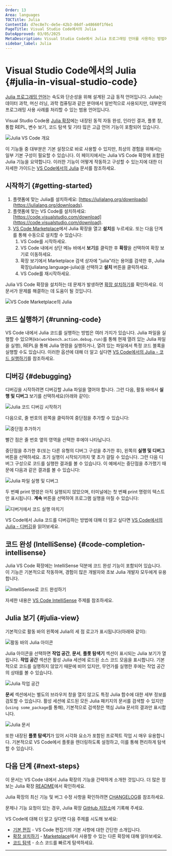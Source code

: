 ```yaml
---
Order: 13
Area: languages
TOCTitle: Julia
ContentId: d7ec8e7c-de5e-42b3-86df-a48660f1f6e1
PageTitle: Visual Studio Code에서의 Julia
DateApproved: 03/05/2025
MetaDescription: Visual Studio Code에서 Julia 프로그래밍 언어를 사용하는 방법에 대해 알아보세요.
sidebar_label: Julia
---
```

# Visual Studio Code에서의 Julia {#julia-in-visual-studio-code}

[Julia 프로그래밍 언어](https://julialang.org)는 속도와 단순성을 위해 설계된 고급 동적 언어입니다. Julia는 데이터 과학, 머신 러닝, 과학 컴퓨팅과 같은 분야에서 일반적으로 사용되지만, 대부분의 프로그래밍 사용 사례를 처리할 수 있는 범용 언어입니다.

Visual Studio Code용 [Julia 확장](https://marketplace.visualstudio.com/items?itemName=julialang.language-julia)에는 내장된 동적 자동 완성, 인라인 결과, 플롯 창, 통합 REPL, 변수 보기, 코드 탐색 및 기타 많은 고급 언어 기능이 포함되어 있습니다.

![Julia VS Code 개요](images/julia/overview.png)

이 기능들 중 대부분은 기본 설정으로 바로 사용할 수 있지만, 최상의 경험을 위해서는 일부 기본 구성이 필요할 수 있습니다. 이 페이지에서는 Julia VS Code 확장에 포함된 Julia 기능을 요약합니다. 이러한 기능이 어떻게 작동하고 구성할 수 있는지에 대한 더 자세한 가이드는 [VS Code에서의 Julia](https://www.julia-vscode.org/docs/stable/) 문서를 참조하세요.

## 시작하기 {#getting-started}

1. 플랫폼에 맞는 Julia를 설치하세요: [https://julialang.org/downloads](https://julialang.org/downloads).
2. 플랫폼에 맞는 VS Code를 설치하세요: [https://code.visualstudio.com/download](https://code.visualstudio.com/download).
3. [VS Code Marketplace](https://marketplace.visualstudio.com/items?itemName=julialang.language-julia)에서 Julia 확장을 열고 **설치**를 누르세요. 또는 다음 단계를 통해 수동으로 설치할 수 있습니다:
    1. VS Code를 시작하세요.
    2. VS Code 내에서 상단 메뉴 바에서 **보기**를 클릭한 후 **확장**을 선택하여 확장 보기로 이동하세요.
    3. 확장 보기에서 Marketplace 검색 상자에 "julia"라는 용어를 검색한 후, Julia 확장(julialang.language-julia)을 선택하고 **설치** 버튼을 클릭하세요.
    4. VS Code를 재시작하세요.

Julia VS Code 확장을 설치하는 데 문제가 발생하면 [확장 설치하기](/docs/editor/extension-marketplace.md#install-an-extension)를 확인하세요. 이 문서가 문제를 해결하는 데 도움이 될 것입니다.

![VS Code Marketplace의 Julia](images/julia/julia-extension-marketplace.png)

## 코드 실행하기 {#running-code}

VS Code 내에서 Julia 코드를 실행하는 방법은 여러 가지가 있습니다. Julia 파일을 실행할 수 있으며(`kb(workbench.action.debug.run)`를 통해 현재 열려 있는 Julia 파일을 실행), REPL을 통해 Julia 명령을 실행하거나, 열려 있는 파일에서 특정 코드 블록을 실행할 수도 있습니다. 이러한 옵션에 대해 더 알고 싶다면 [VS Code에서의 Julia - 코드 실행하기](https://www.julia-vscode.org/docs/stable/userguide/runningcode/)를 참조하세요.

## 디버깅 {#debugging}

디버깅을 시작하려면 디버깅할 Julia 파일을 열어야 합니다. 그런 다음, 활동 바에서 **실행 및 디버그** 보기를 선택하세요(아래와 같이):

![Julia 코드 디버깅 시작하기](images/julia/debug1.png)

다음으로, 줄 번호의 왼쪽을 클릭하여 중단점을 추가할 수 있습니다:

![중단점 추가하기](images/julia/debug2.png)

빨간 점은 줄 번호 옆의 영역을 선택한 후에야 나타납니다.

중단점을 추가한 후(또는 다른 유형의 디버그 구성을 추가한 후), 왼쪽의 **실행 및 디버그** 버튼을 선택하세요. 초기 실행이 시작되기까지 몇 초가 걸릴 수 있습니다. 그런 다음 디버그 구성으로 코드를 실행한 결과를 볼 수 있습니다. 이 예에서는 중단점을 추가했기 때문에 다음과 같은 결과를 볼 수 있습니다:

![Julia 파일 실행 및 디버그](images/julia/debug3.png)

두 번째 print 명령은 아직 실행되지 않았으며, 터미널에는 첫 번째 print 명령의 텍스트만 표시됩니다. **계속** 버튼을 선택하여 프로그램 실행을 마칠 수 있습니다:

![디버거에서 코드 실행 마치기](images/julia/debug4.png)

VS Code에서 Julia 코드를 디버깅하는 방법에 대해 더 알고 싶다면 [VS Code에서의 Julia - 디버깅](https://www.julia-vscode.org/docs/stable/userguide/debugging/)을 읽어보세요.

## 코드 완성 (IntelliSense) {#code-completion-intellisense}

Julia VS Code 확장에는 IntelliSense 덕분에 코드 완성 기능이 포함되어 있습니다. 이 기능은 기본적으로 작동하며, 경험이 많은 개발자와 초보 Julia 개발자 모두에게 유용합니다.

![IntelliSense로 코드 완성하기](images/julia/code-completion.gif)

자세한 내용은 [VS Code IntelliSense](/docs/editor/intellisense.md) 주제를 참조하세요.

## Julia 보기 {#julia-view}

기본적으로 활동 바의 왼쪽에 Julia의 세 점 로고가 표시됩니다(아래와 같이):

![활동 바의 Julia 아이콘](images/julia/julia-tab1.png)

Julia 아이콘을 선택하면 **작업 공간**, **문서**, **플롯 탐색기** 섹션이 표시되는 Julia 보기가 열립니다. **작업 공간** 섹션은 활성 Julia 세션에 로드된 소스 코드 모음을 표시합니다. 기본적으로 코드를 실행하지 않았기 때문에 비어 있지만, 무언가를 실행한 후에는 작업 공간의 상태를 볼 수 있습니다.

![Julia 작업 공간](images/julia/julia-tab2.png)

**문서** 섹션에서는 별도의 브라우저 창을 열지 않고도 특정 Julia 함수에 대한 세부 정보를 검토할 수 있습니다. 활성 세션에 로드된 모든 Julia 패키지의 문서를 검색할 수 있지만(`using some_package`를 통해), 기본적으로 검색창은 핵심 Julia 문서의 결과만 표시합니다.

![Julia 문서](images/julia/julia-tab3.png)

또한 내장된 **플롯 탐색기**가 있어 시각화 요소가 포함된 프로젝트 작업 시 매우 유용합니다. 기본적으로 VS Code에서 플롯을 렌더링하도록 설정하고, 이를 통해 편리하게 탐색할 수 있습니다.

## 다음 단계 {#next-steps}

이 문서는 VS Code 내에서 Julia 확장의 기능을 간략하게 소개한 것입니다. 더 많은 정보는 Julia 확장 [README](https://github.com/julia-vscode/julia-vscode#julia)에서 확인하세요.

Julia 확장의 최신 기능 및 버그 수정 사항을 확인하려면 [CHANGELOG](https://github.com/julia-vscode/julia-vscode/blob/master/CHANGELOG.md)를 참조하세요.

문제나 기능 요청이 있는 경우, Julia 확장 [GitHub 저장소](https://github.com/julia-vscode/julia-vscode/issues)에 기록해 주세요.

VS Code에 대해 더 알고 싶다면 다음 주제를 시도해 보세요:

* [기본 편집](/docs/editor/codebasics.md) - VS Code 편집기의 기본 사항에 대한 간단한 소개입니다.
* [확장 설치하기](/docs/editor/extension-marketplace.md) - [Marketplace](https://marketplace.visualstudio.com/vscode)에서 사용할 수 있는 다른 확장에 대해 알아보세요.
* [코드 탐색](/docs/editor/editingevolved.md) - 소스 코드를 빠르게 탐색하세요.
---